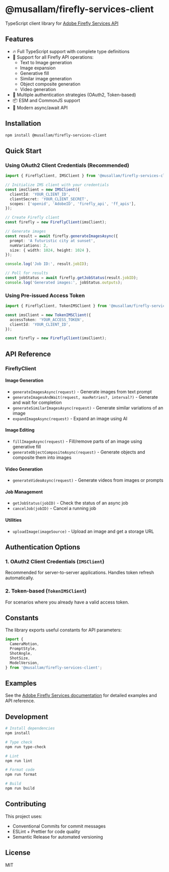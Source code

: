 # @musallam/firefly-services-client

TypeScript client library for [Adobe Firefly Services API](https://developer.adobe.com/firefly-services/docs/guides/)

## Features

- 🔥 Full TypeScript support with complete type definitions
- 🎨 Support for all Firefly API operations:
  - Text to Image generation
  - Image expansion
  - Generative fill
  - Similar image generation
  - Object composite generation
  - Video generation
- 🔐 Multiple authentication strategies (OAuth2, Token-based)
- 📦 ESM and CommonJS support
- 🚀 Modern async/await API

## Installation

```bash
npm install @musallam/firefly-services-client
```

## Quick Start

### Using OAuth2 Client Credentials (Recommended)

```typescript
import { FireflyClient, IMSClient } from '@musallam/firefly-services-client';

// Initialize IMS client with your credentials
const imsClient = new IMSClient({
  clientId: 'YOUR_CLIENT_ID',
  clientSecret: 'YOUR_CLIENT_SECRET',
  scopes: ['openid', 'AdobeID', 'firefly_api', 'ff_apis'],
});

// Create Firefly client
const firefly = new FireflyClient(imsClient);

// Generate images
const result = await firefly.generateImagesAsync({
  prompt: 'A futuristic city at sunset',
  numVariations: 2,
  size: { width: 1024, height: 1024 },
});

console.log('Job ID:', result.jobID);

// Poll for results
const jobStatus = await firefly.getJobStatus(result.jobID);
console.log('Generated images:', jobStatus.outputs);
```

### Using Pre-issued Access Token

```typescript
import { FireflyClient, TokenIMSClient } from '@musallam/firefly-services-client';

const imsClient = new TokenIMSClient({
  accessToken: 'YOUR_ACCESS_TOKEN',
  clientId: 'YOUR_CLIENT_ID',
});

const firefly = new FireflyClient(imsClient);
```

## API Reference

### FireflyClient

#### Image Generation

- `generateImagesAsync(request)` - Generate images from text prompt
- `generateImagesAndWait(request, maxRetries?, interval?)` - Generate and wait for completion
- `generateSimilarImagesAsync(request)` - Generate similar variations of an image
- `expandImageAsync(request)` - Expand an image using AI

#### Image Editing

- `fillImageAsync(request)` - Fill/remove parts of an image using generative fill
- `generateObjectCompositeAsync(request)` - Generate objects and composite them into images

#### Video Generation

- `generateVideoAsync(request)` - Generate videos from images or prompts

#### Job Management

- `getJobStatus(jobID)` - Check the status of an async job
- `cancelJob(jobID)` - Cancel a running job

#### Utilities

- `uploadImage(imageSource)` - Upload an image and get a storage URL

## Authentication Options

### 1. OAuth2 Client Credentials (`IMSClient`)

Recommended for server-to-server applications. Handles token refresh automatically.

### 2. Token-based (`TokenIMSClient`)

For scenarios where you already have a valid access token.

## Constants

The library exports useful constants for API parameters:

```typescript
import {
  CameraMotion,
  PromptStyle,
  ShotAngle,
  ShotSize,
  ModelVersion,
} from '@musallam/firefly-services-client';
```

## Examples

See the [Adobe Firefly Services documentation](https://developer.adobe.com/firefly-services/docs/guides/) for detailed examples and API reference.

## Development

```bash
# Install dependencies
npm install

# Type check
npm run type-check

# Lint
npm run lint

# Format code
npm run format

# Build
npm run build
```

## Contributing

This project uses:

- Conventional Commits for commit messages
- ESLint + Prettier for code quality
- Semantic Release for automated versioning

## License

MIT
